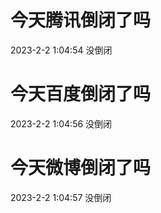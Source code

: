 # 今天腾讯倒闭了吗

2023-2-2 1:04:54 没倒闭

# 今天百度倒闭了吗

2023-2-2 1:04:56 没倒闭

# 今天微博倒闭了吗

2023-2-2 1:04:57 没倒闭

